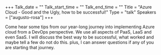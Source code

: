 +++
Talk_date = ""
Talk_start_time = ""
Talk_end_time = ""
Title = "Azure Cloud - Good and the Ugly, how to be successful!"
Type = "talk"
Speakers = ["augusto-rosa"]
+++

Come hear some tips from our year-long journey into implementing Azure cloud from a DevOps perspective. We use all aspects of PaaS, LaaS and even SaaS. I will discuss the best way to be successful, what worked and maybe tell a few do not do this. plus, I can answer questions if any of you are starting that journey.
